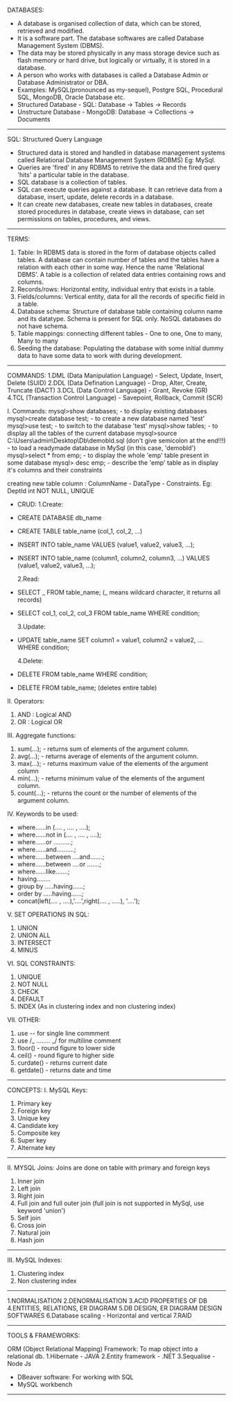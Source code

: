 DATABASES:

- A database is organised collection of data, which can be stored, retrieved and modified.
- It is a software part. The database softwares are called Database Management System (DBMS).
- The data may be stored physically in any mass storage device such as flash memory or hard drive, but logically or virtually, it is stored in a database.
- A person who works with databases is called a Database Admin or Database Administrator or DBA.
- Examples: MySQL(pronounced as my-sequel), Postgre SQL, Procedural SQL, MongoDB, Oracle Database etc.
- Structured Database - SQL: Database -> Tables -> Records
- Unstructure Database - MongoDB: Database -> Collections -> Documents

---

SQL: Structured Query Language

- Structured data is stored and handled in database management systems called Relational Database Management System (RDBMS) Eg: MySql.
- Queries are 'fired' in any RDBMS to retrive the data and the fired query 'hits' a particular table in the database.
- SQL database is a collection of tables.
- SQL can execute queries against a database. It can retrieve data from a database, insert, update, delete records in a database.
- It can create new databases, create new tables in databases, create stored procedures in database, create views in database, can set permissions on tables, procedures, and views.

---

TERMS:

1. Table: In RDBMS data is stored in the form of database objects called tables. A database can contain number of tables and the tables have a relation with each other in some way. Hence the name 'Relational DBMS'. A table is a collection of related data entries containing rows and columns.
2. Records/rows: Horizontal entity, individual entry that exists in a table.
3. Fields/columns: Vertical entity, data for all the records of specific field in a table.
4. Database schema: Structure of database table containing column name and its datatype. Schema is present for SQL only. NoSQL databases do not have schema.
5. Table mappings: connecting different tables - One to one, One to many, Many to many
6. Seeding the database: Populating the database with some initial dummy data to have some data to work with during development.

---

COMMANDS:
1.DML (Data Manipulation Language) - Select, Update, Insert, Delete (SUID)
2.DDL (Data Defination Language) - Drop, Alter, Create, Truncate (DACT)
3.DCL (Data Control Language) - Grant, Revoke (GR)
4.TCL (Transaction Control Language) - Savepoint, Rollback, Commit (SCR)

I. Commands:
mysql>show databases; - to display existing databases
mysql>create database test; - to create a new database named 'test'
mysql>use test; - to switch to the database 'test'
mysql>show tables; - to display all the tables of the current database
mysql>source C:\Users\admin\Desktop\Db\demobld.sql (don't give semicolon at the end!!!) - to load a readymade database in MySql (in this case, 'demobld')
mysql>select \* from emp; - to display the whole 'emp' table present in some database
mysql> desc emp; - describe the 'emp' table as in display it's columns and their constraints

creating new table column : ColumnName - DataType - Constraints. Eg: DeptId int NOT NULL, UNIQUE

- CRUD:
  1.Create:
- CREATE DATABASE db_name
- CREATE TABLE table_name (col_1, col_2, ...)
- INSERT INTO table_name VALUES (value1, value2, value3, ...);
- INSERT INTO table_name (column1, column2, column3, ...) VALUES (value1, value2, value3, ...);

  2.Read:

- SELECT _ FROM table_name; (_ means wildcard character, it returns all records)
- SELECT col_1, col_2, col_3 FROM table_name WHERE condition;

  3.Update:

- UPDATE table_name SET column1 = value1, column2 = value2, ... WHERE condition;

  4.Delete:

- DELETE FROM table_name WHERE condition;
- DELETE FROM table_name; (deletes entire table)

II. Operators:

1. AND : Logical AND
2. OR : Logical OR

III. Aggregate functions:

1. sum(...); - returns sum of elements of the argument column.
2. avg(...); - returns average of elements of the argument column.
3. max(...); - returns maximum value of the elements of the argument column
4. min(...); - returns minimum value of the elements of the argument column.
5. count(...); - returns the count or the number of elements of the argument column.

IV. Keywords to be used:

- where......in (.... , .... , ....);
- where......not in (.... , .... , ....);
- where......or ..........;
- where......and..........;
- where......between ....and.......;
- where......between ....or .......;
- where......like.......;
- having........
- group by .....having......;
- order by .....having......;
- concat(left(.... , ....),'....',right(.... , .....), '....');

V. SET OPERATIONS IN SQL:

1. UNION
2. UNION ALL
3. INTERSECT
4. MINUS

VI. SQL CONSTRAINTS:

1. UNIQUE
2. NOT NULL
3. CHECK
4. DEFAULT
5. INDEX (As in clustering index and non clustering index)

VII. OTHER:

1. use -- for single line commment
2. use /_ ........ _/ for multiline comment
3. floor() - round figure to lower side
4. ceil() - round figure to higher side
5. curdate() - returns current date
6. getdate() - returns date and time

---

CONCEPTS:
I. MySQL Keys:

1. Primary key
2. Foreign key
3. Unique key
4. Candidate key
5. Composite key
6. Super key
7. Alternate key

---

II. MYSQL Joins: Joins are done on table with primary and foreign keys

1. Inner join
2. Left join
3. Right join
4. Full join and full outer join (full join is not supported in MySql, use keyword 'union')
5. Self join
6. Cross join
7. Natural join
8. Hash join

---

III. MySQL Indexes:

1. Clustering index
2. Non clustering index

---

1.NORMALISATION
2.DENORMALISATION
3.ACID PROPERTIES OF DB
4.ENTITIES, RELATIONS, ER DIAGRAM
5.DB DESIGN, ER DIAGRAM DESIGN SOFTWARES
6.Database scaling - Horizontal and vertical
7.RAID

---

TOOLS & FRAMEWORKS:

ORM (Object Relational Mapping) Framework: To map object into a relational db.
1.Hibernate - JAVA
2.Entity framework - .NET
3.Sequalise - Node Js

- DBeaver software: For working with SQL
- MySQL workbench

---
